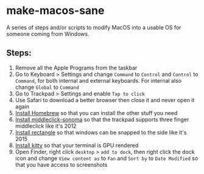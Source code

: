 # make-macos-sane
A series of steps and/or scripts to modify MacOS into a usable OS for someone coming from Windows.

## Steps:

1. Remove all the Apple Programs from the taskbar
2. Go to Keyboard > Settings and change `Command` to `Control` and `Control` to `Command`, for both internal and external keyboards. For internal also change `Global` to `Command`
3. Go to Trackpad > Settings and enable `Tap to click`
4. Use Safari to download a better browser then close it and never open it again
5. [Install Homebrew](https://brew.sh/) so that you can install the other stuff you need
6. [Install middleclick-sonoma](https://github.com/artginzburg/MiddleClick-Sonoma) so that the trackpad supports three finger middleclick like it's 2012
7. [Install rectangle](https://rectangleapp.com/) so that windows can be snapped to the side like it's 2015
8. [Install kitty](https://sw.kovidgoyal.net/kitty/binary/#binary-install) so that your terminal is GPU rendered
9. Open Finder, right click `desktop` > `add to dock`, then right click the dock icon and change `View content as` to `Fan` and `Sort by` to `Date Modified` so that you have access to screenshots
